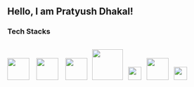 <h2>Hello, I am Pratyush Dhakal!</h1>

<h3>Tech Stacks</h3>
<div style="display: flex; column-gap: 30px;">
  
<a href="#"><img src="https://cdn.svgporn.com/logos/react.svg" style="width: 50px; "/></a> &nbsp;&nbsp;
<a href="#"><img src="https://cdn.svgporn.com/logos/javascript.svg" style="width: 50px;"/></a> &nbsp;&nbsp;
<a href="#"><img src="https://cdn.svgporn.com/logos/react-query-icon.svg" style="width: 50px;"/></a>&nbsp;&nbsp;
<a href="#"><img src="https://cdn.svgporn.com/logos/tailwindcss-icon.svg" style="width: 70px;"/></a>&nbsp;&nbsp;
<a href="#"><img src="https://cdn.svgporn.com/logos/css-3.svg" style="width: 30px;"/></a>&nbsp;&nbsp;
<a href="#"><img src="https://cdn.svgporn.com/logos/redux.svg" style="width: 50px;"/></a>&nbsp;&nbsp;
<a href="#"><img src="https://cdn.svgporn.com/logos/html-5.svg" style="width: 30px;"/></a>

</div>



